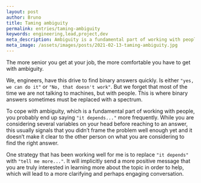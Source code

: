 ```yaml
---
layout: post
author: Bruno
title: Taming ambiguity
permalink: entries/taming-ambiguity
keywords: engineering,lead,project,dev
meta_description: Ambiguity is a fundamental part of working with people. Here is a simple way to cope with it.
meta_image: /assets/images/posts/2021-02-13-taming-ambiguity.jpg
---
```


The more senior you get at your job, the more comfortable you have to get with ambiguity.

We, engineers, have this drive to find binary answers quickly. Is either `"yes, we can do it"` or `"No, that doesn't work"`.
But we forget that most of the time we are not talking to machines, but with people. This is where binary answers sometimes must be replaced with a spectrum.

To cope with ambiguity, which is a fundamental part of working with people, you probably end up saying `"it depends..."` more frequently. While you are considering several variables on your head before reaching to an answer, this usually signals that you didn’t frame the problem well enough yet and it doesn’t make it clear to the other person on what you are considering to find the right answer.

One strategy that has been working well for me is to replace `"it depends"` with `"tell me more..."`.
It will implicitly send a more positive message that you are truly interested in learning more about the topic in order to help, which will lead to a more clarifying and perhaps engaging conversation.
